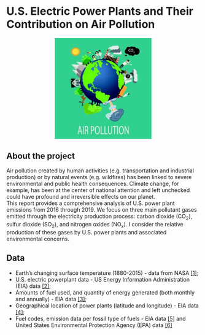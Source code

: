 # **U.S. Electric Power Plants and Their Contribution on Air Pollution**

<p align="center">
<img width="50%" src="static/images/air_pol_2.png">
</p>

## **About the project**

Air pollution created by human activities (e.g. transportation and industrial production) or by natural events (e.g. wildfires) has been linked to severe environmental and public health consequences. Climate change, for example, has been at the center of national attention and left unchecked could have profound and irreversible effects on our planet. 
<br>
This report provides a comprehensive analysis of U.S. power plant emissions from 2016 through 2019.
We focus on three main pollutant gases emitted through the electricity production process: carbon dioxide (CO<sub>2</sub>), sulfur dioxide (SO<sub>2</sub>), and nitrogen oxides (NO<sub>x</sub>). I consider the relative production of these gases by U.S. power plants and associated environmental concerns.

## **Data**
* Earth’s changing surface temperature (1880-2015) - data from NASA <a href="https://data.giss.nasa.gov/gistemp/">[1]</a>;
* U.S. electric powerplant data - US Energy Information Administration (EIA) data <a target="_blank" href="https://www.eia.gov/electricity/data/eia923/">[2]</a>;
* Amounts of fuel used, and quantity of energy generated (both monthly and annually) - EIA data <a target="_blank" href="https://www.eia.gov/electricity/data/eia923/">[3]</a>;
* Geographical location of power plants (latitude and longitude) - EIA data <a target="_blank" href="https://www.eia.gov/electricity/data/eia860M/">[4]</a>;
* Fuel codes, emission data per fossil type of fuels - EIA data <a target="_blank" href="https://www.eia.gov/electricity/data/emissions/">[5]</a> and United States Environmental Protection Agency (EPA) data <a target="_blank" href="https://www.epa.gov/ghgemissions/inventory-us-greenhouse-gas-emissions-and-sinks">[6]</a>



